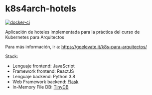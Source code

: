 # k8s4arch-hotels

[![docker-ci](https://github.com/go-elevate/k8s4arch-hotels/actions/workflows/build.yml/badge.svg)](https://github.com/go-elevate/k8s4arch-hotels/actions/workflows/build.yml)

Aplicación de hoteles implementada para la práctica del curso de Kubernetes para Arquitectos

Para más información, ir a: https://goelevate.it/k8s-para-arquitectos/

Stack:
- Lenguaje frontend: JavaScript
- Framework frontend: ReactJS
- Lenguaje backend: Python 3.8
- Web Framework backend: [Flask](https://flask.palletsprojects.com/en/1.1.x/quickstart/)
- In-Memory File DB: [TinyDB](https://tinydb.readthedocs.io/)
